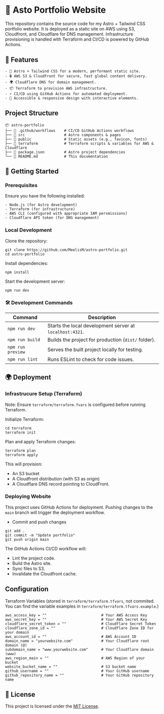 # 🚀 Asto Portfolio Website

This repository contains the source code for my Astro + Tailwind CSS portfolio website. It is deployed as a static site on AWS using S3, Cloudfront, and Cloudflare for DNS management. Infrastructure provisioning is handled with Terraform and CI/CD is powered by GitHub Actions.

## 📌 Features

    - 🚀 Astro + Tailwind CSS for a modern, performant static site.
    - 🔒 AWS S3 & CloudFront for secure, fast global content delivery.
    - 🌍 Cloudflare DNS for domain management.
    - 📦 Terraform to provision AWS infrastructure.
    - ⚡ CI/CD using GitHub Actions for automated deployment.
    - 🎨 Accessible & responsive design with interactive elements.

## Project Structure

```
📦 astro-portfolio
├── 📁 .github/workflows    # CI/CD GitHub Actions workflows
├── 📁 src                  # Astro components & pages
├── 📁 public               # Static assets (e.g., favicon, fonts)
├── 📁 terraform            # Terraform scripts & variables for AWS & Cloudflare
├── 📄 package.json         # Astro project dependencies
└── 📄 README.md            # This documentation
```

## 🚀 Getting Started

### Prerequisites

Ensure you have the following installed:

    - Node.js (for Astro development)
    - Terraform (for infrastructure)
    - AWS CLI (configured with appropriate IAM persmissions)
    - Cloudflare API token (for DNS management)

### Local Development

Clone the repository:

```
git clone https://github.com/MeelisM/astro-portfolio.git
cd astro-portfolio
```

Install dependencies:

```
npm install
```

Start the development server:

```
npm run dev
```

### 🛠 Development Commands

| Command           | Description                                              |
| ----------------- | -------------------------------------------------------- |
| `npm run dev`     | Starts the local development server at `localhost:4321`. |
| `npm run build`   | Builds the project for production (`dist/` folder).      |
| `npm run preview` | Serves the built project locally for testing.            |
| `npm run lint`    | Runs ESLint to check for code issues.                    |

## 🌍 Deployment

### Infrastrucure Setup (Terraform)

Note: Ensure `terraform/terraform.fvars` is configured before running Terraform.

Initialize Terraform:

```
cd terraform
terraform init
```

Plan and apply Terraform changes:

```
terraform plan
terraform apply
```

This will provision:

- An S3 bucket
- A Cloudfront distribution (with S3 as origin)
- A Cloudflare DNS record pointing to CloudFront.

### Deploying Website

This project uses GitHub Actions for deployment. Pushing changes to the `main` branch will trigger the deployment workflow.

- Commit and push changes

```
git add .
git commit -m "Update portfolio"
git push origin main
```

The GitHub Actions CI/CD workflow will:

- Lint the project code.
- Build the Astro site.
- Sync files to S3.
- Invalidate the Cloudfront cache.

## Configuration

Terraform Variables (stored in `terraform/terraform.tfvars`, not commited. You can find the variable examples in `terraform/terraform.tfvars.example`.)

```text
aws_access_key = ""                         # Your AWS Access Key
aws_secret_key = ""                         # Your AWS Secret Key
cloudflare_secret_token = ""                # Cloudflare Secret Token
cloudflare_zone_id = ""                     # Cloudflare Zone ID for your domain
aws_account_id = ""                         # AWS Account ID
domain_name = "yourwebsite.com"             # Your Cloudflare root domain (@)
subdomain_name = "www.yourwebsite.com"      # Your Cloudflare domain (www)
aws_region_main = ""                        # AWS Region of your bucket
website_bucket_name = ""                    # S3 bucket name
github_username = ""                        # Your GitHub username
github_repository_name = ""                 # Your GitHub repository name
```

## 📜 License

This project is licensed under the [MIT License](/LICENSE).
